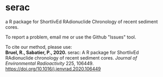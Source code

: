 # serac
a R package for ShortlivEd RAdionuclide Chronology of recent sediment cores.


To report a problem, email me or use the Github "Issues" tool.


To cite our method, please use:  
<b>Bruel, R., Sabatier, P., 2020.</b> serac: A R package for ShortlivEd RAdionuclide chronology of recent sediment cores. <i>Journal of Environmental Radioactivity</i> 225, 106449. https://doi.org/10.1016/j.jenvrad.2020.106449
